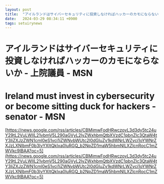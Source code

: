 ```yaml
---
layout: post
title:  "アイルランドはサイバーセキュリティに投資しなければハッカーのカモにならないか - 上院議員 - MSN"
date:   2024-03-29 08:34:11 +0900
tags: setuirynews 
---
```


# アイルランドはサイバーセキュリティに投資しなければハッカーのカモにならないか - 上院議員 - MSN



# Ireland must invest in cybersecurity or become sitting duck for hackers - senator - MSN

[https://news.google.com/rss/articles/CBMimwFodHRwczovL3d3dy5tc24uY29tL2VuLWllL21vbmV5L290aGVyL2lyZWxhbmQtbXVzdC1pbnZlc3QtaW4tY3liZXJzZWN1cml0eS1vci1iZWNvbWUtc2l0dGluZy1kdWNrLWZvci1oYWNrZXJzLXNlbmF0b3IvYXItQkIxa0luRGQ_b2NpZD1maW5hbmNlLXZlcnRocC1mZWVkc9IBAA?oc=5](https://news.google.com/rss/articles/CBMimwFodHRwczovL3d3dy5tc24uY29tL2VuLWllL21vbmV5L290aGVyL2lyZWxhbmQtbXVzdC1pbnZlc3QtaW4tY3liZXJzZWN1cml0eS1vci1iZWNvbWUtc2l0dGluZy1kdWNrLWZvci1oYWNrZXJzLXNlbmF0b3IvYXItQkIxa0luRGQ_b2NpZD1maW5hbmNlLXZlcnRocC1mZWVkc9IBAA?oc=5)


